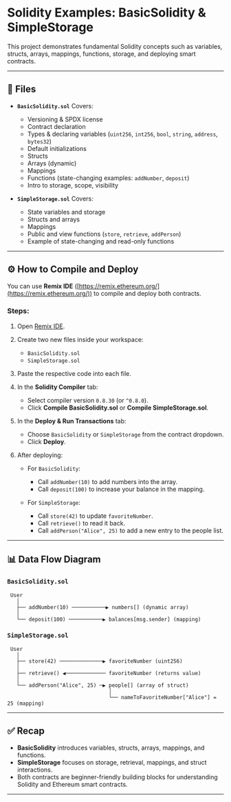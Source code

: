 # Solidity Examples: BasicSolidity & SimpleStorage

This project demonstrates fundamental Solidity concepts such as variables, structs, arrays, mappings, functions, storage, and deploying smart contracts.

---

## 📌 Files

* **`BasicSolidity.sol`**
  Covers:

  * Versioning & SPDX license
  * Contract declaration
  * Types & declaring variables (`uint256`, `int256`, `bool`, `string`, `address`, `bytes32`)
  * Default initializations
  * Structs
  * Arrays (dynamic)
  * Mappings
  * Functions (state-changing examples: `addNumber`, `deposit`)
  * Intro to storage, scope, visibility

* **`SimpleStorage.sol`**
  Covers:

  * State variables and storage
  * Structs and arrays
  * Mappings
  * Public and view functions (`store`, `retrieve`, `addPerson`)
  * Example of state-changing and read-only functions

---

## ⚙️ How to Compile and Deploy

You can use **Remix IDE** ([https://remix.ethereum.org/](https://remix.ethereum.org/)) to compile and deploy both contracts.

### Steps:

1. Open [Remix IDE](https://remix.ethereum.org/).
2. Create two new files inside your workspace:

   * `BasicSolidity.sol`
   * `SimpleStorage.sol`
3. Paste the respective code into each file.
4. In the **Solidity Compiler** tab:

   * Select compiler version `0.8.30` (or `^0.8.0`).
   * Click **Compile BasicSolidity.sol** or **Compile SimpleStorage.sol**.
5. In the **Deploy & Run Transactions** tab:

   * Choose `BasicSolidity` or `SimpleStorage` from the contract dropdown.
   * Click **Deploy**.
6. After deploying:

   * For `BasicSolidity`:

     * Call `addNumber(10)` to add numbers into the array.
     * Call `deposit(100)` to increase your balance in the mapping.
   * For `SimpleStorage`:

     * Call `store(42)` to update `favoriteNumber`.
     * Call `retrieve()` to read it back.
     * Call `addPerson("Alice", 25)` to add a new entry to the people list.

---

## 📊 Data Flow Diagram

### `BasicSolidity.sol`

```
 User
   │
   ├── addNumber(10) ───────────▶ numbers[] (dynamic array)
   │
   └── deposit(100) ───────────▶ balances[msg.sender] (mapping)
```

### `SimpleStorage.sol`

```
 User
   │
   ├── store(42) ──────────────▶ favoriteNumber (uint256)
   │
   ├── retrieve() ◀───────────── favoriteNumber (returns value)
   │
   └── addPerson("Alice", 25) ─▶ people[] (array of struct)
                                 │
                                 └── nameToFavoriteNumber["Alice"] = 25 (mapping)
```

---

## ✅ Recap

* **BasicSolidity** introduces variables, structs, arrays, mappings, and functions.
* **SimpleStorage** focuses on storage, retrieval, mappings, and struct interactions.
* Both contracts are beginner-friendly building blocks for understanding Solidity and Ethereum smart contracts.

---